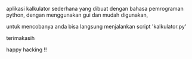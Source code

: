 aplikasi kalkulator sederhana yang dibuat dengan bahasa pemrograman python,
dengan menggunakan gui dan mudah digunakan,

untuk mencobanya anda bisa langsung menjalankan script 'kalkulator.py'

terimakasih

happy hacking !!
